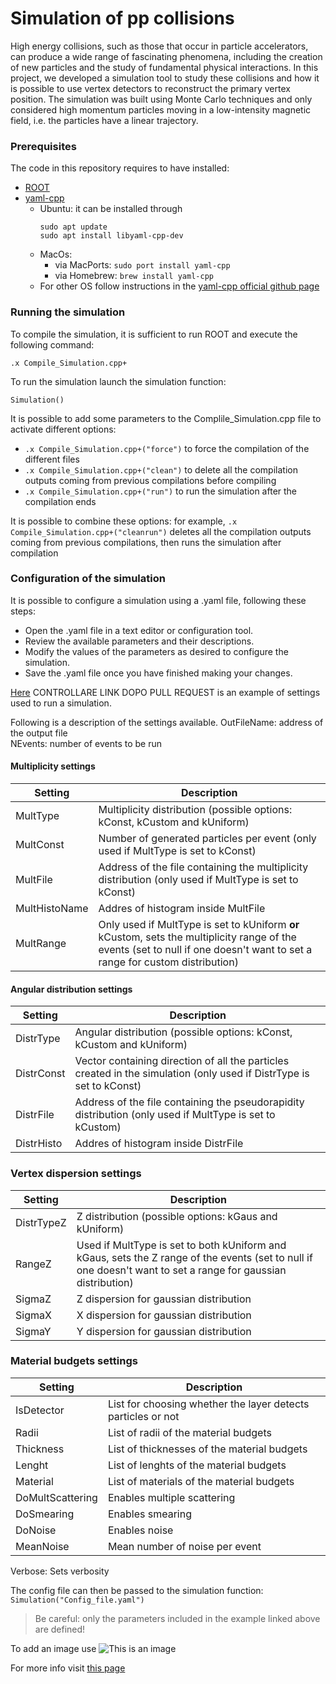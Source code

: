 # Simulation of pp collisions
High energy collisions, such as those that occur in particle accelerators, can produce a wide range of fascinating phenomena, including the creation of new particles and the study of fundamental physical interactions. In this project, we developed a simulation tool to study these collisions and how it is possible to use vertex detectors to reconstruct the primary vertex position. The simulation was built using Monte Carlo techniques and only considered high momentum particles moving in a low-intensity magnetic field, i.e. the particles have a linear trajectory.

### Prerequisites
The code in this repository requires to have installed:
- [ROOT](https://root.cern/)
- [yaml-cpp](https://github.com/jbeder/yaml-cpp)
    - Ubuntu: it can be installed through 
        ```
        sudo apt update 
        sudo apt install libyaml-cpp-dev
        ```
    - MacOs: 
        - via MacPorts: `sudo port install yaml-cpp`
        - via Homebrew: `brew install yaml-cpp`
    - For other OS follow instructions in the [yaml-cpp official github page](https://github.com/jbeder/yaml-cpp)

### Running the simulation
To compile the simulation, it is sufficient to run ROOT and execute the following command:
```
.x Compile_Simulation.cpp+
```
To run the simulation launch the simulation function:
```
Simulation()
```

It is possible to add some parameters to the Complile_Simulation.cpp file to activate different options:
- `.x Compile_Simulation.cpp+("force")` to force the compilation of the different files
- `.x Compile_Simulation.cpp+("clean")` to delete all the compilation outputs coming from previous compilations before compiling
- `.x Compile_Simulation.cpp+("run")` to run the simulation after the compilation ends

It is possible to combine these options: for example, `.x Compile_Simulation.cpp+("cleanrun")` deletes all the compilation outputs coming from previous compilations, then runs the simulation after compilation

### Configuration of the simulation
It is possible to configure a simulation using a .yaml file, following these steps:

- Open the .yaml file in a text editor or configuration tool.
- Review the available parameters and their descriptions.
- Modify the values of the parameters as desired to configure the simulation.
- Save the .yaml file once you have finished making your changes.

[Here](https://github.com/Bizzzio/TANS/blob/main/Config_Run.yaml) CONTROLLARE LINK DOPO PULL REQUEST is an example of settings used to run a simulation.

Following is a description of the settings available.
OutFileName: address of the output file      
NEvents: number of events to be run
#### Multiplicity settings

| Setting               | Description                           |
| -----------           | -----------                           |
| MultType              | Multiplicity distribution (possible options: kConst, kCustom and kUniform)                        |
| MultConst             | Number of generated particles per event (only used if MultType is set to kConst)            |
| MultFile              | Address of the file containing the multiplicity distribution (only used if MultType is set to kConst)            |
| MultHistoName               | Addres of histogram inside MultFile            |
| MultRange           | Only used if MultType is set to kUniform **or** kCustom, sets the multiplicity range of the events (set to null if one doesn't want to set a range for custom distribution)           |


#### Angular distribution settings

| Setting               | Description                           |
| -----------           | -----------                           |
| DistrType             | Angular distribution (possible options: kConst, kCustom and kUniform)             |
| DistrConst             | Vector containing direction of all the particles created in the simulation (only used if DistrType is set to kConst)             |
| DistrFile              | Address of the file containing the pseudorapidity distribution (only used if MultType is set to kCustom)            |
| DistrHisto               | Addres of histogram inside DistrFile            |



### Vertex dispersion settings

| Setting               | Description                           |
| -----------           | -----------                           |
| DistrTypeZ             | Z distribution (possible options: kGaus  and kUniform)             |
| RangeZ             | Used if MultType is set to both kUniform and kGaus, sets the Z range of the events (set to null if one doesn't want to set a range for gaussian distribution)             |
| SigmaZ              | Z dispersion for gaussian distribution            |
| SigmaX              | X dispersion for gaussian distribution            |
| SigmaY              | Y dispersion for gaussian distribution            |

### Material budgets settings

| Setting               | Description                           |
| -----------           | -----------                           |
| IsDetector             | List for choosing whether the layer detects particles or not             |
| Radii             | List of radii of the material budgets           |
| Thickness              | List of thicknesses of the material budgets            |
| Lenght              | List of lenghts of the material budgets            |
| Material              | List of materials of the material budgets           |
| DoMultScattering             | Enables multiple scattering         |
| DoSmearing              | Enables smearing           |
| DoNoise             | Enables noise         |
| MeanNoise              | Mean number of noise per event      |


Verbose: Sets verbosity

The config file can then be passed to the simulation function: `Simulation("Config_file.yaml")`
> Be careful: only the parameters included in the example linked above are defined!


To add an image use
![This is an image](https://myoctocat.com/assets/images/base-octocat.svg)

For more info visit [this page](https://docs.github.com/en/get-started/writing-on-github/getting-started-with-writing-and-formatting-on-github/basic-writing-and-formatting-syntax)
